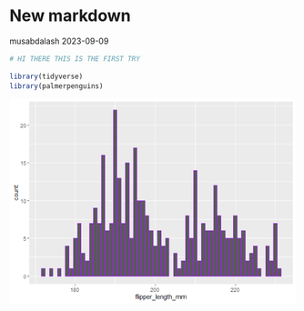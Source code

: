 New markdown
================
musabdalash
2023-09-09

``` r
# HI THERE THIS IS THE FIRST TRY
```

``` r
library(tidyverse)
library(palmerpenguins)
```

![](README_files/figure-gfm/ggplot-1.png)<!-- -->
